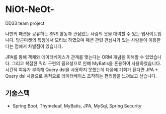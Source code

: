 # NiOt-NeOt-
DD33 team project

나만의 패션을 공유하는 SNS 활동과 관심있는 사람의 옷을 대여할 수 있는 웹사이트입니다. 
당근마켓의 특징에서 모티브 하였으며 패션 관련 관심사가 있는 사람들이 이용한다는 점에서 차별점이 있습니다.

JPA를 통해 객체와 데이터베이스가 관계를 맺는다는 ORM 개념을 이해할 수 있었습니다. 
그리고 복잡한 쿼리 구현의 필요성으로 인해 MyBatis를 혼용하여 사용하였습니다. 시간적 여유가 부족해 Query dsl을 사용하지 못했는데 다음에 기회가 된다면 JPA + Query dsl 사용으로 동적으로 데이터베이스 조작하는 편리함을 느껴보고 싶습니다.

## 기술스택

- Spring Boot, Thymeleaf, MyBatis, JPA, MySql, Spring Security
